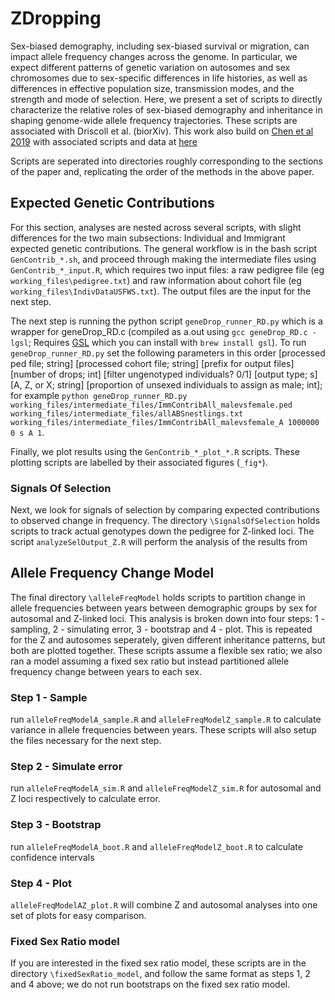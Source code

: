# ZDropping
Sex-biased demography, including sex-biased survival or migration, can impact allele frequency changes across the genome. In particular, we expect different patterns of genetic variation on autosomes and sex chromosomes due to sex-specific differences in life histories, as well as differences in effective population size, transmission modes, and the strength and mode of selection. Here, we present a set of scripts to directly characterize the relative roles of sex-biased demography and inheritance in shaping genome-wide allele frequency trajectories. These scripts are associated with Driscoll et al. (biorXiv). This work also build on [Chen et al 2019](https://www.pnas.org/content/116/6/2158) with associated scripts and data at [here](http://dx.doi.org/10.6084/m9.figshare.7044368)

Scripts are seperated into directories roughly corresponding to the sections of the paper and, replicating the order of the methods in the above paper. 

## Expected Genetic Contributions
For this section, analyses are nested across several scripts, with slight differences for the two main subsections: Individual and Immigrant expected genetic contributions. The general workflow is in the bash script `GenContrib_*.sh`, and proceed through making the intermediate files using `GenContrib_*_input.R`, which requires two input files: a raw pedigree file (eg `working_files\pedigree.txt`) and raw information about cohort file (eg `working_files\IndivDataUSFWS.txt`). The output files are the input for the next step.

The next step is running the python script `geneDrop_runner_RD.py` which is a wrapper for geneDrop_RD.c (compiled as a.out using `gcc geneDrop_RD.c -lgsl`; Requires [GSL](https://www.gnu.org/software/gsl/doc/html/) which you can install with `brew install gsl`). To run `geneDrop_runner_RD.py` set the following parameters in this order [processed ped file; string] [processed cohort file; string] [prefix for output files] [number of drops; int] [filter ungenotyped individuals? 0/1] [output type; s] [A, Z, or X; string] [proportion of unsexed individuals to assign as male; int]; for example `python geneDrop_runner_RD.py working_files/intermediate_files/ImmContribAll_malevsfemale.ped working_files/intermediate_files/allABSnestlings.txt working_files/intermediate_files/ImmContribAll_malevsfemale_A 1000000 0 s A 1`.

Finally, we plot results using the `GenContrib_*_plot_*.R` scripts. These plotting scripts are labelled by their associated figures (`_fig*`).



### Signals Of Selection
Next, we look for signals of selection by comparing expected contributions to observed change in frequency. The directory `\SignalsOfSelection` holds scripts to track actual genotypes down the pedigree for Z-linked loci. The script `analyzeSelOutput_Z.R` will perform the analysis of the results from 

## Allele Frequency Change Model
The final directory `\alleleFreqModel` holds scripts to partition change in allele frequencies between years between demographic groups by sex for autosomal and Z-linked loci. This analysis is broken down into  four steps: 1 - sampling, 2 - simulating error, 3 - bootstrap and 4 - plot. This is repeated for the Z and autosomes seperately, given different inheritance patterns, but both are plotted together. These scripts assume a flexible sex ratio; we also ran a model assuming a fixed sex ratio but instead partitioned allele frequency change between years to each sex. 

### Step 1 - Sample
run `alleleFreqModelA_sample.R` and `alleleFreqModelZ_sample.R` to calculate variance in allele frequencies between years. These scripts will also setup the files necessary for the next step.

### Step 2 - Simulate error
 run `alleleFreqModelA_sim.R` and `alleleFreqModelZ_sim.R` for autosomal and Z loci respectively to calculate error.

### Step 3 - Bootstrap

run `alleleFreqModelA_boot.R` and `alleleFreqModelZ_boot.R` to calculate confidence intervals 

### Step 4 - Plot

`alleleFreqModelAZ_plot.R` will combine Z and autosomal analyses into one set of plots for easy comparison.

### Fixed Sex Ratio model
If you are interested in the fixed sex ratio model, these scripts are in the directory `\fixedSexRatio_model`, and follow the same format as steps 1, 2 and 4 above; we do not run bootstraps on the fixed sex ratio model.